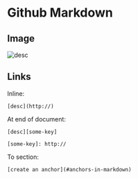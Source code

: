Github Markdown
===============

Image
-----

![desc](/assets/.png)


Links
-----

Inline:  
```
[desc](http://)
```

At end of document:  
```
[desc][some-key]

[some-key]: http://
```

To section:  
```
[create an anchor](#anchors-in-markdown)
```
